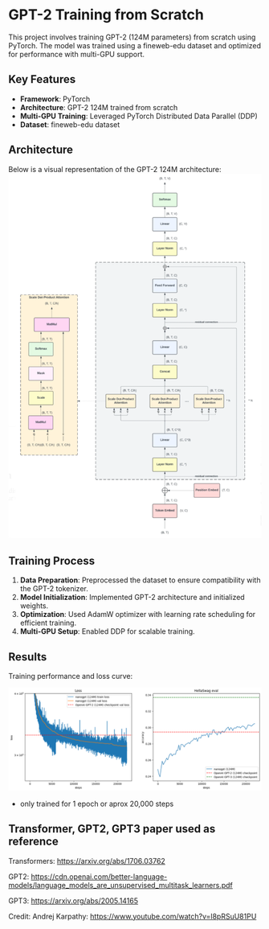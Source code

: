# GPT-2 Training from Scratch

This project involves training GPT-2 (124M parameters) from scratch using PyTorch. The model was trained using a fineweb-edu dataset and optimized for performance with multi-GPU support.

## Key Features
- **Framework**: PyTorch
- **Architecture**: GPT-2 124M trained from scratch
- **Multi-GPU Training**: Leveraged PyTorch Distributed Data Parallel (DDP)
- **Dataset**: fineweb-edu dataset

## Architecture
Below is a visual representation of the GPT-2 124M architecture:
![GPT2 architecture](gpt2.png)


## Training Process
1. **Data Preparation**: Preprocessed the dataset to ensure compatibility with the GPT-2 tokenizer.
2. **Model Initialization**: Implemented GPT-2 architecture and initialized weights.
3. **Optimization**: Used AdamW optimizer with learning rate scheduling for efficient training.
4. **Multi-GPU Setup**: Enabled DDP for scalable training.

## Results
Training performance and loss curve:

![Training Plot](loss_accuracy_plot.png)
* only trained for 1 epoch or aprox 20,000 steps

## Transformer, GPT2, GPT3 paper used as reference
Transformers: https://arxiv.org/abs/1706.03762

GPT2: https://cdn.openai.com/better-language-models/language_models_are_unsupervised_multitask_learners.pdf

GPT3: https://arxiv.org/abs/2005.14165

Credit: Andrej Karpathy: https://www.youtube.com/watch?v=l8pRSuU81PU
